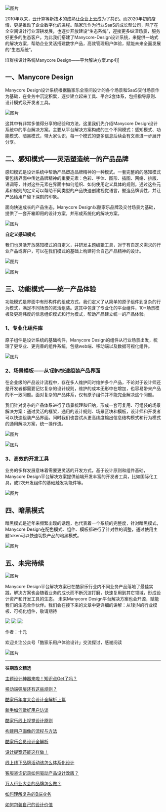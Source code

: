 

![图片](https://mmbiz.qpic.cn/mmbiz_gif/XIVYrQVvbUr8F87IF1WV53mHhMLuSINPmKhice9icbZTCkVkrkzCdicFaocYWmOudwic2tyW5OS1MhYRwYKiaPCuWvw/640?wx_fmt=gif&wxfrom=5&wx_lazy=1)

2010年以来，云计算等新技术的成熟让企业上云成为了共识。而2020年初的疫情，更是推动了企业数字化的进程。酷家乐作为行业SaaS的成长型公司，除了在全空间设计行业深耕发展，也逐步开放建设“生态系统”，迎接更多纵深场景，服务好更多的生态客户。为此我们搭建了Manycore-Design设计系统，来提供一站式的解决方案，帮助企业灵活搭建数字产品，高效管理用户体验，赋能未来全面发展的“生态系统”。

![[群核设计系统Manycore Design——平台解决方案.mp4]]

## 一、Manycore Design

Manycore Design设计系统根据酷家乐全空间设计的各个场景和SaaS交付场景作为基础，在业务中沉淀积累，逐步建立起来工具、平台2套体系，包括指导原则、设计模式及开发者工具。

![图片](https://mmbiz.qpic.cn/mmbiz_png/XIVYrQVvbUp3DsL2WELnHBYiaFZWYvOXTxdr0caFickg9nwubrFibLRYV22nVibTxf4C5cLicoOLUfFsU9pRK4V70hQ/640?wx_fmt=png&wxfrom=5&wx_lazy=1&wx_co=1)

这其中有非常多值得分享的经验和方法，这里我们先介绍Manycore Design设计系统中的平台解决方案。主要从平台解决方案构成的三个不同模式：感知模式、功能模式、暗黑模式，带大家认识，每一个模式的更多信息后续会有文章进一步展开分享。

## 二、感知模式——灵活塑造统一的产品品牌

感知模式是设计系统中帮助产品塑造品牌精神的一种模式。一套完整的的感知模式要包括界面中传达品牌精神的重要元素：色彩、字体、图形、插图、网络、排版、语调等，并对这些元素在界面中如何组织、如何使用定义具体的规则。通过这些元素和规则的定义可以帮助不同类型的产品快速创建视觉语言，塑造品牌调性，并让产品给用户留下深刻的印象。

面向快速成长的产品生态，Manycore Design以酷家乐品牌及交付场景为基础，提供了一套开箱即用的设计方案，并形成系统化的解决方案。

![图片](https://mmbiz.qpic.cn/mmbiz_png/XIVYrQVvbUp3DsL2WELnHBYiaFZWYvOXTasTxvic3u1Q8icibkPfwOWKOFr7oNgTHOCVia0kkF1zHsSba5s4ll9PESw/640?wx_fmt=png&wxfrom=5&wx_lazy=1&wx_co=1)

**自定义感知模式**

我们也灵活开放感知模式的自定义，并研发主题编辑工具，对于有自定义需求的行业产品或客户，可以在我们模式的基础上构建符合自己产品精神的设计。

![图片](https://mmbiz.qpic.cn/mmbiz_gif/XIVYrQVvbUp3DsL2WELnHBYiaFZWYvOXTCRSCWNdn8KL3z0lOPMcjvNG5nXVXvXiawfibia6jKb6qMlZFBKOM9Vnhw/640?wx_fmt=gif&wxfrom=5&wx_lazy=1)

![图片](https://mmbiz.qpic.cn/mmbiz_gif/XIVYrQVvbUp3DsL2WELnHBYiaFZWYvOXT2QNIdeYU4k9HnZC3BLEgNaz3RmpPuXIuF5EDicH8KAV18p5dI98vCgQ/640?wx_fmt=gif&wxfrom=5&wx_lazy=1)

## 三、功能模式——统一产品体验

功能模式是界面中有形构件的组成方式，我们定义了从简单的原子组件到复杂的行为模式，满足不同场景的灵活组装。这其中包含了专业化的平台组件，10+场景模板及更高纬度的信息组织模式和行为模式，帮助产品建立统一的产品体验。

### 1、专业化组件库

原子组件是设计系统的基础构件，Manycore Design的组件从行业场景出发，梳理了更专业、更完善的组件系统，包括web端、移动端以及数据可视化组件。

![图片](https://mmbiz.qpic.cn/mmbiz_png/XIVYrQVvbUp3DsL2WELnHBYiaFZWYvOXThXRpT8cLzXAyCFkhSpunSFXKnFibtw4lFzOP2LCS2icibcXER8tdv8icDw/640?wx_fmt=png&wxfrom=5&wx_lazy=1&wx_co=1)

### 2、场景模板——从1到N快速组装产品界面

在企业级的产品设计流程中，存在多人维护同时维护多个产品，不论对于设计师还是开发者都需要记忆复杂的设计规则，维护的成本无形中在增加，也容易带来产品的不一致问题。面对复杂的产品体系，仅有原子组件并不能完全解决这个问题。

我们针对复杂的产品体系进行了场景梳理和归纳，形成一套可复用、可组装的场景解决方案：通过灵活的框架，通用的设计规则、场景区块和模板，设计师和开发者可以快速组装产品界面。同时我们也尝试从更高纬度输出信息结构模式和行为模式的通用解决方案，统一操作流。

![图片](https://mmbiz.qpic.cn/mmbiz_png/XIVYrQVvbUp3DsL2WELnHBYiaFZWYvOXThUfLhWbicibA6Sl8x3iawNwMzEEwbk2ibFyYtrCIwnWc0iaqk4LNfmopzAA/640?wx_fmt=png&wxfrom=5&wx_lazy=1&wx_co=1)

![图片](https://mmbiz.qpic.cn/mmbiz_gif/XIVYrQVvbUp3DsL2WELnHBYiaFZWYvOXTsEfFNH42M2mgJuIbdwbuGvFsh6OxlQyCafSUFhtetEzkFmvV2ACeFg/640?wx_fmt=gif&wxfrom=5&wx_lazy=1)

### 3、高效的开发工具

业务的多样发展意味着需要更灵活的开发方式，基于设计原则和组件基础， Manycore Design平台解决方案提供前端开发丰富的开发者工具，比如国际化工具，或2次开发组件的基础触发功能件等。

![图片](https://mmbiz.qpic.cn/mmbiz_jpg/XIVYrQVvbUp3DsL2WELnHBYiaFZWYvOXTBZKDd8uPnQiaqEVrpQrnjXH2EJ3NpPO9RBzzscf4BzMUaiciaM6FCdHeg/640?wx_fmt=jpeg&wxfrom=5&wx_lazy=1&wx_co=1)

## 四、暗黑模式

暗黑模式是近年来频繁出现的话题，也代表着一个系统的完整度，针对暗黑模式，Manycore Design在配色模式、组件、模板都进行了针对性的调整，通过使用主题token可以快速切换产品的暗黑模式。

![图片](https://mmbiz.qpic.cn/mmbiz_png/XIVYrQVvbUp3DsL2WELnHBYiaFZWYvOXT6ziaey2zLLYO20Xia9pMFicNauxL4ScbF7kNDCBia8YbN4BFuyo3gsvibFA/640?wx_fmt=png&wxfrom=5&wx_lazy=1&wx_co=1)

## 五、未完待续

![图片](https://mmbiz.qpic.cn/mmbiz_png/XIVYrQVvbUp3DsL2WELnHBYiaFZWYvOXT7TUIkPHDWiausCUSeRNPSIdy1aBvAvGUBlOL1wQJC2Zpmic9Zndhiaokg/640?wx_fmt=png&wxfrom=5&wx_lazy=1&wx_co=1)

Manycore Design平台解决方案已在酷家乐行业内不同业务产品落地了最佳实践，解决方案也会随着业务的成长而不断沉淀打磨，快速复用到其它领域，形成设计资产和开发工具的生态。 未来Manycore Design平台解决方案也会开源，赋能我们的生态合作伙伴。我们会在接下来的文章中更详细的讲解：从1到N的行业模板、可视化组件，敬请期待

![](https://cdn.wallleap.cn/img/pic/illustrtion/202211091034140.png)
![](https://cdn.wallleap.cn/img/pic/illustrtion/202211091034300.png)
![](https://cdn.wallleap.cn/img/pic/illustrtion/202211091034056.png)







作者：十元

欢迎关注公众号「酷家乐用户体验设计」交流探讨，感谢阅读

![图片](https://mmbiz.qpic.cn/mmbiz_png/XIVYrQVvbUq2A5icvdTDT9GAqXO6rgbw2gxp10mnunpprz6o4Ndb7CrA5bQUNN7RC2InTN6ibFYNiaD8FRibGKX16w/640?wx_fmt=png&wxfrom=5&wx_lazy=1&wx_co=1)

___

**往期热文精选**  

[主题设计神器来啦！知识点Get了吗？](http://mp.weixin.qq.com/s?__biz=MzUyNjUwOTU3NQ==&mid=2247484706&idx=1&sn=84343080ae6b5d782f8211289020e405&chksm=fa0cf64acd7b7f5c62463940901f0b954dfb16383c907eda6963908def975804100fd9b76729&scene=21#wechat_redirect)  

[移动端弹层还有这些规则？](http://mp.weixin.qq.com/s?__biz=MzUyNjUwOTU3NQ==&mid=2247484663&idx=1&sn=41fdfb92130c6992fe80f7844852e941&chksm=fa0cf79fcd7b7e894e5586ad95c77719ba7bf0534fdf8ecdde3107eec585431bedf633e9806e&scene=21#wechat_redirect)  

[酷家乐年度大会设计全解析上篇](http://mp.weixin.qq.com/s?__biz=MzUyNjUwOTU3NQ==&mid=2247484597&idx=1&sn=bbaf90f97db953738e3360d1d5beffae&chksm=fa0cf7ddcd7b7ecb27d3ff17fcf71bdbabe73e4ed4123df6a4dca6fcc7f62746d272d25e1ad3&scene=21#wechat_redirect)  

[新手如何做好用户访谈](http://mp.weixin.qq.com/s?__biz=MzUyNjUwOTU3NQ==&mid=2247484467&idx=1&sn=48fede0d08b5201b13e8ba43c2e8825e&chksm=fa0cf75bcd7b7e4d7f6b9bfb9fa5531ec213835464368c0610dbcd71825b3ea19be8dc77551f&scene=21#wechat_redirect)  

[酷家乐线上视觉设计原则](http://mp.weixin.qq.com/s?__biz=MzUyNjUwOTU3NQ==&mid=2247484393&idx=1&sn=492ebb1004a8a0dacb1b1e1b27385749&chksm=fa0cf081cd7b7997954f1111bfcf1c546a3994af73b474358b319caa7a452d9e5234cbff007a&scene=21#wechat_redirect)  

[构建用户画像的流程与方法](http://mp.weixin.qq.com/s?__biz=MzUyNjUwOTU3NQ==&mid=2247484332&idx=1&sn=4b61ee96a8d5ec17193b8536193a478d&chksm=fa0cf0c4cd7b79d286a6d9b82eb19ab9b5d52e5412c5a216986d5a0d0d790ca0a4f7b08e2e51&scene=21#wechat_redirect)  

[酷家乐会员设计全解析](http://mp.weixin.qq.com/s?__biz=MzUyNjUwOTU3NQ==&mid=2247484195&idx=1&sn=b9ef9969eb56142a52572013f08191ef&chksm=fa0cf04bcd7b795d1e9f764987c02e08a7a14b68135219199654ff429cc90398ef9d0a8e0b2a&scene=21#wechat_redirect)  

[设计提案还能这样做！](http://mp.weixin.qq.com/s?__biz=MzUyNjUwOTU3NQ==&mid=2247484171&idx=1&sn=d66e20e48305491716302e97c56022c0&chksm=fa0cf063cd7b7975dd97b389e7db6032cacdb02431b28d37d651aed828d7145aa1935a7627b2&scene=21#wechat_redirect)  

[线上线下品牌活动该怎么体系化设计](http://mp.weixin.qq.com/s?__biz=MzUyNjUwOTU3NQ==&mid=2247484121&idx=1&sn=42053f8f666c77f1ac701bdaf8584a9e&chksm=fa0cf1b1cd7b78a779240105ff099b0348f1d86756ad8937f5b620bde9aa50013d575b4bf417&scene=21#wechat_redirect)

[客服咨询记录如何驱动产品设计改版？](http://mp.weixin.qq.com/s?__biz=MzUyNjUwOTU3NQ==&mid=2247483963&idx=1&sn=71120bb0477641a9f197d1fa641345b5&chksm=fa0cf153cd7b7845e307001e9a51c016e48c0cdd8b7cfbc5b4057586b32b4af77e1b8e3b2215&scene=21#wechat_redirect)  

[万人行业大会的品牌怎么做？](http://mp.weixin.qq.com/s?__biz=MzUyNjUwOTU3NQ==&mid=2247483912&idx=1&sn=097fc92e55e3f1035d062c2cdf11c9b0&chksm=fa0cf160cd7b78762898179c521eeea065b85b0be25a48117b6f4491f73ab5d41148c03299ac&scene=21#wechat_redirect)  

[如何理解复杂的B端业务](http://mp.weixin.qq.com/s?__biz=MzUyNjUwOTU3NQ==&mid=2247483850&idx=1&sn=afdace885f12e633d70637e8a2db7490&chksm=fa0cf2a2cd7b7bb4212d6ef889e0665f0252226f29fe3fa47a2a75f70f98b176ed98f978ad2a&scene=21#wechat_redirect)

[如何包装自己的设计价值](http://mp.weixin.qq.com/s?__biz=MzUyNjUwOTU3NQ==&mid=2247483748&idx=1&sn=79b6453f01225f6eefae7eb4a405d64f&chksm=fa0cf20ccd7b7b1a9c9a1cf92a16669de2d717f55f45c9daa3204d588da27187efa093316288&scene=21#wechat_redirect)